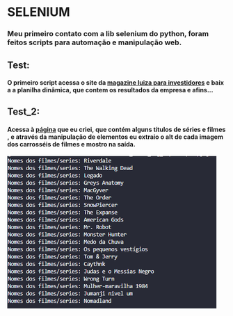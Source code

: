 # **SELENIUM**

### Meu primeiro contato com a lib selenium do python, foram feitos scripts para automação e manipulação web.


## **Test**:
#### O primeiro script acessa o site da [magazine luiza para investidores](https://ri.magazineluiza.com.br/) e baixa a planilha dinâmica, que contem os resultados da empresa e afins...

## **Test_2**:
#### Acessa à [página](https://joaok2k2.github.io/netpunk/) que eu criei, que contém alguns títulos de séries e filmes, e através da manipulação de elementos eu extraio o alt de cada imagem dos carrosséis de filmes e mostro na saída.


![](https://github.com/joaok2k2/selenium-test/blob/master/script_2.PNG)
